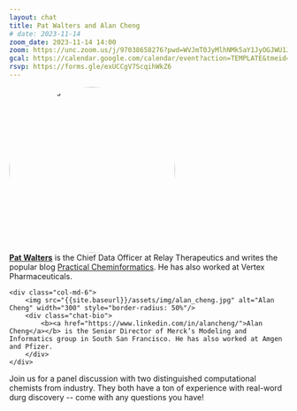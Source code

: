 ```yaml
---
layout: chat
title: Pat Walters and Alan Cheng
# date: 2023-11-14
zoom_date: 2023-11-14 14:00
zoom: https://unc.zoom.us/j/97038658276?pwd=WVJmT0JyMlhNMk5aY1JyOGJWU1J1UT09
gcal: https://calendar.google.com/calendar/event?action=TEMPLATE&tmeid=MmRvODg1YjMzMW52OXFibXVpZWNwcGdtaTQgMmM1YTNhMGQyMWU4NDYxOWE2NmM5ZGY0ZmMxYjdjYmE2MmI1ZDFhY2MxM2RiOGIxNzU2MTFkY2JkOTUzZWExNUBn&tmsrc=2c5a3a0d21e84619a66c9df4fc1b7cba62b5d1acc13db8b175611dcbd953ea15%40group.calendar.google.com
rsvp: https://forms.gle/exUCCgV7ScqihWkZ6
---
```


<div class="row">
    <div class="col-md-6">
        <img src="{{site.baseurl}}/assets/img/pat_walters.jpg" alt="Pat Walters" width="300" style="border-radius: 50%"/>
        <div class="chat-bio">
            <b><a href="https://www.linkedin.com/in/wpwalters/">Pat Walters</a></b> is the Chief Data Officer at Relay Therapeutics and writes the popular blog <a href="http://practicalcheminformatics.blogspot.com/">Practical Cheminformatics</a>. He has also worked at Vertex Pharmaceuticals.
        </div>
    </div>

    <div class="col-md-6">
        <img src="{{site.baseurl}}/assets/img/alan_cheng.jpg" alt="Alan Cheng" width="300" style="border-radius: 50%"/>
        <div class="chat-bio">
            <b><a href="https://www.linkedin.com/in/alancheng/">Alan Cheng</a></b> is the Senior Director of Merck’s Modeling and Informatics group in South San Francisco. He has also worked at Amgen and Pfizer.
        </div>
    </div>
</div>
<p class="chat-desc">Join us for a panel discussion with two distinguished computational chemists from industry. They both have a ton of experience with real-word durg discovery -- come with any questions you have!</p>